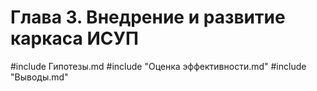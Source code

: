 # Глава 3. Внедрение и развитие каркаса ИСУП

#include Гипотезы.md
#include "Оценка эффективности.md"
#include "Выводы.md"
